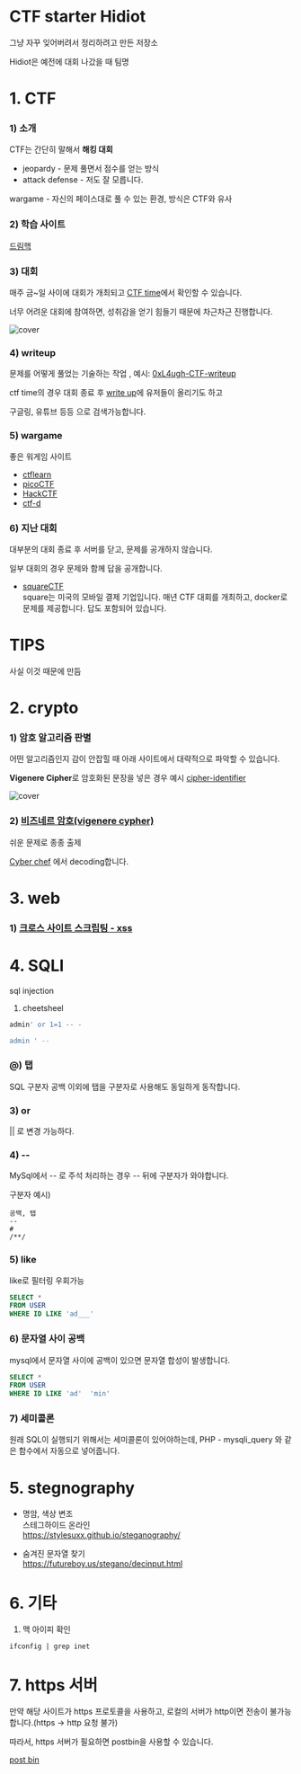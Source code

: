 # CTF starter Hidiot

그냥 자꾸 잊어버려서 정리하려고 만든 저장소

Hidiot은 예전에 대회 나갔을 때 팀명

# 1. CTF
### 1) 소개
CTF는 간단히 말해서 **해킹 대회**

- jeopardy - 문제 풀면서 점수를 얻는 방식
- attack defense - 저도 잘 모릅니다.

wargame - 자신의 페이스대로 풀 수 있는 환경, 방식은 CTF와 유사

### 2) 학습 사이트
[드림핵](https://dreamhack.io/)

### 3) 대회
매주 금~일 사이에 대회가 개최되고 [CTF time](https://ctftime.org/)에서 확인할 수 있습니다.

너무 어려운 대회에 참여하면, 성취감을 얻기 힘들기 때문에 차근차근 진행합니다.

![cover](./images/ctftime.png)

### 4) writeup
문제를 어떻게 풀었는 기술하는 작업
, 예시: [0xL4ugh-CTF-writeup](https://velog.io/@skyepodium/0xL4ugh-CTF-writeup)

ctf time의 경우 대회 종료 후 [write up](https://ctftime.org/event/1660/tasks/)에 유저들이 올리기도 하고

구글링, 유튜브 등등 으로 검색가능합니다.


### 5) wargame
좋은 워게임 사이트
- [ctflearn](https://ctflearn.com/)
- [picoCTF](https://picoctf.org/)
- [HackCTF](https://ctf.j0n9hyun.xyz/)
- [ctf-d](http://ctf-d.com/)

### 6) 지난 대회
대부분의 대회 종료 후 서버를 닫고, 문제를 공개하지 않습니다.

일부 대회의 경우 문제와 함께 답을 공개합니다.

- [squareCTF](https://squarectf.com/)   
    square는 미국의 모바일 결제 기업입니다. 매년 CTF 대회를 개최하고, docker로 문제를 제공합니다. 답도 포함되어 있습니다.

# TIPS
사실 이것 때문에 만듬

# 2. crypto
### 1) 암호 알고리즘 판별
어떤 알고리즘인지 감이 안잡힐 때 아래 사이트에서 대략적으로 파악할 수 있습니다.

**Vigenere Cipher**로 암호화된 문장을 넣은 경우 예시
[cipher-identifier](https://www.dcode.fr/cipher-identifier)

![cover](./images/cipher-identifier.png)

### 2) [비즈네르 암호(vigenere cypher)](https://github.com/skyepodium/ctf-starter-hidiot/blob/main/crypto/vigenere.md)
쉬운 문제로 종종 출제

[Cyber chef](https://gchq.github.io/CyberChef/#recipe=Vigen%C3%A8re_Decode('blorpy')&input=Z3dveHtSZ3Fzc2loWXNwT250cXB4c30) 에서 decoding합니다.

# 3. web
### 1) [크로스 사이트 스크립팅 - xss]((https://github.com/skyepodium/ctf-starter-hidiot/blob/main/web/xss.md))

# 4. SQLI
sql injection
1) cheetsheel
```sql
admin' or 1=1 -- -

admin ' --
```

### @) 탭
SQL 구분자 공백 이외에 탭을 구분자로 사용해도 동일하게 동작합니다.

### 3) or
|| 로 변경 가능하다.

### 4) -- 
MySql에서 -- 로 주석 처리하는 경우 -- 뒤에 구분자가 와야합니다.

구분자 예시)
```
공백, 탭
--
#
/**/
```

### 5) like
like로 필터링 우회가능
```sql
SELECT *
FROM USER
WHERE ID LIKE 'ad___'
```
### 6) 문자열 사이 공백
mysql에서 문자열 사이에 공백이 있으면 문자열 합성이 발생합니다.

```sql
SELECT *
FROM USER
WHERE ID LIKE 'ad'	'min'
```

### 7) 세미콜론
원래 SQL이 실행되기 위해서는 세미콜론이 있어야하는데, PHP - mysqli_query 와 같은 함수에서 자동으로 넣어줍니다.


# 5. stegnography
- 명암, 색상 변조  
스테그하이드 온라인    
https://stylesuxx.github.io/steganography/

- 숨겨진 문자열 찾기  
https://futureboy.us/stegano/decinput.html
# 6. 기타
1) 맥 아이피 확인
```
ifconfig | grep inet
```

# 7. https 서버
만약 해당 사이트가 https 프로토콜을 사용하고, 로컬의 서버가 http이면 전송이 불가능합니다.(https -> http 요청 불가)

따라서, https 서버가 필요하면 postbin을 사용할 수 있습니다.

[post bin](https://www.toptal.com/developers/postbin/)
